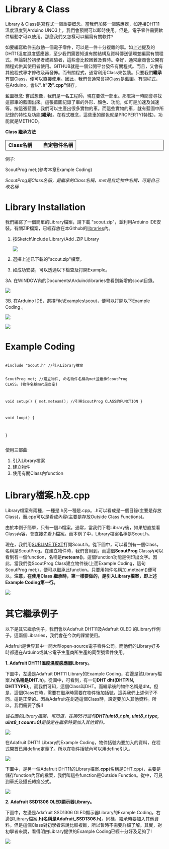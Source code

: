 <h1>Library & Class</h1><p>
Library & Class是寫程式一個重要概念。當我們加裝一個感應器，如連接DHT11溫度濕度到Arduino UNO3上，我們會預期可以即時使用。但是，電子零件需要軟件驅動才可以使用。那麼我們又怎樣可以編寫有關軟件?<p>
如要編寫軟件去啟動一個電子零件，可以是一件十分複雜的事。如上述提及的DHT11溫度濕度感應器，至少我們需要知道有關結構及資料傳送循環並編寫有關程式。無論對於初學者或經驗者，這些會比較困難及費時。幸好，通常廠商會公開有關程式供其使用者使用。GITHUB就是一個公開平台發佈有關程式。而且，又會有其他程式專才修改及再發佈。而有關程式，通常利用Class來包裝。只要我們<B>繼承</B>有關Class，便可以直接使用。因此，我們會通常會視Class是藍圖。有關程式，在Arduino，會以<B>".h"及".cpp"</B>儲存。
<p> 
藍圖概念: 嘗試想像，我們是一名工程師，現在要做一部車。那麼第一時間會尋找這部車的藍圖出來。這張藍圖記錄了車的外形、顏色、功能，如可是加速及減速等。按這張藍圖，我們可以生產出很多實物的車。而這些實物的車，就有藍圖中所記錄的特性及功能(<B>繼承</B>)。在程式概念，這些車的顏色就是PROPERTY(特性)，功能就是METHOD。
<p> 
<B>Class 繼承方法</B><p>

<table border=1><td><B> Class名稱 &nbsp &nbsp &nbsp &nbsp自定物件名稱</B></td></table>
例子: <p>
ScoutProg met;(參考本章Example Coding)<p>
<i>ScoutProg是Class名稱，是繼承的Class名稱，met是自定物件名稱，可是自己改名稱</i><br>
<h1>Library Installation</h1><p>
我們編寫了一個簡單的Library檔案，請下載 "scout.zip"，並利用Arduino IDE安裝。有關ZIP檔案，已經存放在本Github的<a href="https://github.com/SCOUT-METEAM/1st_STEM_Course/blob/main/libraries/scout.zip">libraries</a>內。<p>

1. 按Sketch\Include Library\Add .ZIP Library <p>
  <img src="https://www.meteam.org/1st_STEM2022/GithubWebpage/Class01.png"><p>
2. 選擇上述已下載的"scout.zip"檔案。<p>

3. 如成功安裝，可以透過以下檢查及打開Example。<p>

3A. 在WINDOW內的Documents\Arduino\libraries會看到新增的scout目錄。<p>
    <img src="https://www.meteam.org/1st_STEM2022/GithubWebpage/Class02.png"><p>
3B. 在Arduino IDE，選擇File\Examples\scout，便可以打開以下Example Coding 。<p> 
    <img src="https://www.meteam.org/1st_STEM2022/GithubWebpage/Class03.png"><p>
          <img src="https://www.meteam.org/1st_STEM2022/GithubWebpage/Class04.png"><p>
<h1>Example Coding</h1><p>
<pre><code>
#include "Scout.h" //引入Library檔案

ScoutProg met; //建立物件, 命名物件名稱為met並繼承ScoutProg CLASS。(物件名稱met是自定)

void setup() 
{
met.meteam(); //引用ScoutProg CLASS的FUNCTION
}

void loop() 
{

}
</code>
</pre>

使用三部曲:
1) 引入Library檔案
2) 建立物件
3) 使用有關Class內function

<h1>Library檔案.h及.cpp</h1><p>
Library檔案有兩種，一種是.h另一種是.cpp。.h可以看成是一個目錄(主要是存放Class)，而.cpp可以是看成內容(主要是存放Outside Class Functions)。<p>

由於本例子簡單，只有一個.h檔案。通常，當我們下載Library後，如果想直接看Class內容，會直接先看.h檔案。而本例子中，Library檔案名稱是Scout.h。<p>

  現在，我們用<a href="https://www.sublimetext.com/">SUBLIME TEXT</a>打開Scout.h。從下圖中，可以看到有一個Class，名稱是ScoutProg。在建立物件時，我們會用到。而這個<B>ScoutProg </B>Class內可以看到有一個function，名稱是<B>meteam()</B>。這個function功能是例印出文字。因此，當我們從ScoutProg Class建立物件後(上面Example Coding，這句ScoutProg met;)，便可以繼承此function。只要用物件名稱加.meteam()便可以。<B>注意，在使用Class 繼承時，第一樣要做的，是引入Library檔案，即上述Example Coding第一行。</B><p>
 <img src="https://www.meteam.org/1st_STEM2022/GithubWebpage/Class05.png"><p>
<h1>其它繼承例子</h1><p>
以下是其它繼承例子，我們會以Adafruit DHT11及Adafruit OLED 的Library作例子。這兩個Libraries，我們會在今次的課堂使用。<p>Adafruit是世界其中一間大型open-source電子零件公司。而他們的Library好多時都適在Arduino或其它電子生產商所生產的同型號零件使用。<p>
<B>1. Adafruit DHT11溫度濕度感應器Library。</B><p>
下圖中，左邊是Adafruit DHT11 Library的Example Coding，右邊是該Library檔案<B>.h(名稱是DHT.h)</B>。從圖中，可看到，有一句<B>DHT dht(DHTPIN, DHTTYPE);</B>。而我們可知，這個Class叫DHT。而繼承後的物件名稱是dht。但是，這個Class在時，需要在繼承時需要在物件後加括號，這與我們上述例子不同。這是正常的。因為Adafruit在創造這個Class時，設定要加入其他資料。所以，我們需要了解!!
<p>
  <i>從右圖的Library檔案，可知道，在第65行這句<B>DHT(uint8_t pin, uint8_t type, uint8_t count=0)</B>是設定在繼承時要加入其他資料。</i>
<p>
<img src="https://www.meteam.org/1st_STEM2022/GithubWebpage/Class06.png"><p>
在Adafruit DHT11 Library的Example Coding，物件括號內要加入的資料，在程式開首已用define定義了。所以在物件括號內可以用define引入。<p>
<img src="https://www.meteam.org/1st_STEM2022/GithubWebpage/Class07.png"><p>
下圖中，是另一個Adafruit DHT11的Library檔案<B>.cpp</B>(名稱是DHT.cpp)，主要是儲存function內容的檔案，我們叫這些function是Outside Function。從中，可見到華氏及攝氏轉換公式。<p>
 <img src="https://www.meteam.org/1st_STEM2022/GithubWebpage/Class08.png"><p>
  <B>2. Adafruit SSD1306 OLED顯示器Library。</B><p>
下圖中，左邊是Adafruit SSD1306 OLED顯示器Library的Example Coding，右邊是Library檔案<B>.h(名稱是Adafruit_SSD1306.h)</B>。同樣，繼承時要加入其他資料。但是這個Class對初學者來說比較複雜，所以暫時不需要詳細了解。其實，對初學者來說，看得明白Library提供的Example Coding已經十分好及足夠了!<p>
 <img src="https://www.meteam.org/1st_STEM2022/GithubWebpage/Class09.png"><p>
  
